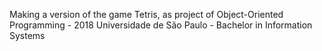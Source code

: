 Making a version of the game Tetris, as project of Object-Oriented Programming - 2018 Universidade de São Paulo - Bachelor in Information Systems
